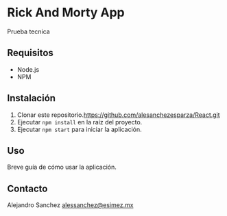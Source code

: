 # Rick And Morty App

Prueba tecnica

## Requisitos

* Node.js
* NPM

## Instalación

1. Clonar este repositorio.https://github.com/alesanchezesparza/React.git
2. Ejecutar `npm install` en la raíz del proyecto.
3. Ejecutar `npm start` para iniciar la aplicación.

## Uso

Breve guía de cómo usar la aplicación.

## Contacto

Alejandro Sanchez
alessanchez@esimez.mx

